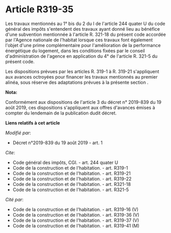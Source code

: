 # Article R319-35

Les travaux mentionnés au 1° bis du  2 du I de l'article 244 quater U du code général des impôts  s'entendent des travaux
ayant donné lieu au bénéfice d'une subvention mentionnée à l'article R. 321-18 du présent code accordée par l'Agence
nationale de l'habitat lorsque ces travaux font également l'objet d'une prime complémentaire pour l'amélioration de la
performance énergétique du logement, dans les conditions fixées par le conseil d'administration de l'agence en application du
4° de l'article R. 321-5 du présent code. 

Les dispositions prévues par les articles R. 319-1 à R. 319-21 s'appliquent aux avances octroyées pour financer les travaux
mentionnés au premier alinéa, sous réserve des  adaptations prévues à la présente section .

**Nota:**

Conformément aux dispositions de l'article 3 du décret n° 2019-839 du 19 août 2019, ces dispositions s'appliquent aux offres
d'avances émises à compter du lendemain de la publication dudit décret.

**Liens relatifs à cet article**

_Modifié par_:

  - Décret n°2019-839 du 19 août 2019 - art. 1

_Cite_:

  - Code général des impôts, CGI. - art. 244 quater U
  - Code de la construction et de l'habitation. - art. R319-1
  - Code de la construction et de l'habitation. - art. R319-21
  - Code de la construction et de l'habitation. - art. R319-22
  - Code de la construction et de l'habitation. - art. R321-18
  - Code de la construction et de l'habitation. - art. R321-5

_Cité par_:

  - Code de la construction et de l'habitation. - art. R319-16 (V)
  - Code de la construction et de l'habitation. - art. R319-36 (V)
  - Code de la construction et de l'habitation. - art. R319-37 (V)
  - Code de la construction et de l'habitation. - art. R319-41 (M)
